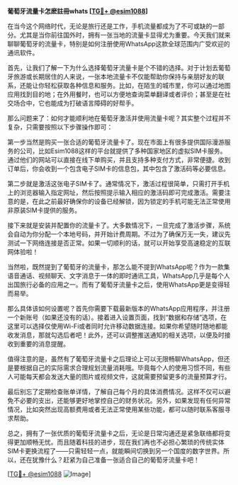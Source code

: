 **葡萄牙流量卡怎麽註冊whats [[TG💪+ @esim1088](https://t.me/s/esim1088)]**

在当今这个网络时代，无论是旅行还是工作，手机流量都成为了不可或缺的一部分。尤其是当你前往国外时，拥有一张当地的流量卡显得尤为重要。今天我们就来聊聊葡萄牙的流量卡，特别是如何注册使用WhatsApp这款全球范围内广受欢迎的通讯软件。

首先，让我们了解一下为什么选择葡萄牙流量卡是个不错的选择。对于计划去葡萄牙旅游或长期居住的人来说，一张本地流量卡不仅能帮助你保持与亲朋好友的联系，还能让你轻松获取各种信息和服务。比如，在陌生的城市里，你可以通过地图应用找到目的地；在外用餐时，也可以方便地查询菜单翻译或者评价；甚至是在社交场合中，它也能成为打破语言障碍的好帮手。

那么问题来了：如何才能顺利地在葡萄牙激活并使用流量卡呢？其实整个过程并不复杂，只需要按照以下步骤操作即可：

第一步当然是购买一张合适的葡萄牙流量卡了。现在市面上有很多提供国际漫游服务的公司，比如Esim1088这样的平台就提供了多种国家地区的虚拟SIM卡服务。通过他们的网站可以直接在线下单购买，并且支持多种支付方式，非常便捷。收到订单后，你会收到一个包含电子SIM卡的信息包，其中包含了激活码等必要信息。

第二步就是激活这张电子SIM卡了。通常情况下，激活过程很简单，只需打开手机上的浏览器输入指定网址，然后按照提示输入相应的激活码即可完成激活。需要注意的是，在此之前最好确保你的设备已经解锁，因为锁定的手机可能无法正常使用非原装SIM卡提供的服务。

接下来就是安装并配置你的流量卡了。大多数情况下，一旦完成了激活步骤，系统会自动为你分配一个本地号码，并开始计费周期。不过为了确保万无一失，建议先测试一下网络连接是否正常。如果一切顺利的话，就可以开始享受高速稳定的互联网体验啦！

当然啦，既然提到了葡萄牙的流量卡，那怎么能不提到WhatsApp呢？作为一款集语音通话、视频聊天、文字消息于一体的即时通讯工具，WhatsApp几乎是每个人出国旅行必备的应用之一。而有了葡萄牙流量卡之后，使用WhatsApp更是变得轻而易举。

那么具体该如何设置呢？首先你需要下载最新版本的WhatsApp应用程序，并注册一个新账号（如果还没有的话）。接着进入设置页面，找到“数据和存储”选项，在这里可以选择仅使用Wi-Fi或者同时允许移动数据连接。如果你希望随时随地都能收发消息，那就勾选后者吧！此外，还可以调整推送通知的相关选项，以便及时接收到重要的消息提醒。

值得注意的是，虽然有了葡萄牙流量卡之后理论上可以无限畅聊WhatsApp，但还是要根据自己的实际需求合理规划流量消耗哦。毕竟每个人的使用习惯不同，有些人可能每天都会发送大量的图片或视频文件，这就需要预留更多的流量预算才行。

最后别忘了定期检查账单详情，了解自己每个月的具体消费情况。这样不仅可以避免不必要的支出，还能够更好地掌控自己的财务状况。另外，如果发现有任何异常情况，比如突然出现高额费用或者无法正常使用某些功能，都可以随时联系客服寻求帮助。

总之，拥有了一张优质的葡萄牙流量卡之后，无论是日常沟通还是紧急联络都将变得更加顺畅无忧。而且随着科技的进步，现在我们再也不必担心繁琐的传统实体SIM卡更换流程了——只需轻轻一点，就能瞬间切换到另一个国度的数字世界。所以，还在犹豫什么？赶紧为自己准备一张适合自己的葡萄牙流量卡吧！

[[TG💪+ @esim1088](https://t.me/s/esim1088) ![Image](https://i.postimg.cc/4NQfJmqS/Snipaste-2025-05-13-00-14-12.png)]